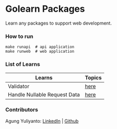 Golearn Packages
====================================
Learn any packages to support web development.


### How to run
```shell
make runapi  # api application
make runweb  # web application
```

### List of Learns

| Learns                       | Topics                                                               |
|------------------------------|----------------------------------------------------------------------|
| Validator                    | [here](https://github.com/agung96tm/golearn-packages/tree/validator) |
| Handle Nullable Request Data | [here](https://github.com/agung96tm/golearn-packages/tree/validator) |


### Contributors
Agung Yuliyanto: [LinkedIn](https://www.linkedin.com/in/agung96tm/) | [Github](https://github.com/agung96tm)